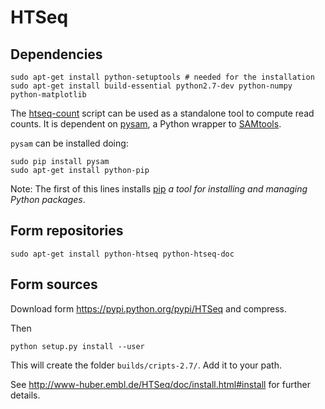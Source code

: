 HTSeq
=====

Dependencies
------------

    sudo apt-get install python-setuptools # needed for the installation
    sudo apt-get install build-essential python2.7-dev python-numpy python-matplotlib

The [htseq-count](http://www-huber.embl.de/users/anders/HTSeq/doc/count.html) script can be used as a standalone tool to compute read counts.
It is dependent on [pysam](https://github.com/pysam-developers/pysam), a Python wrapper to [SAMtools](http://samtools.sourceforge.net/).

`pysam` can be installed doing: 

    sudo pip install pysam
    sudo apt-get install python-pip 

Note: The first of this lines installs [pip](https://pypi.python.org/pypi/pip)
_a tool for installing and managing Python packages_.






Form repositories
-----------------

    sudo apt-get install python-htseq python-htseq-doc


Form sources
------------

Download form <https://pypi.python.org/pypi/HTSeq> and compress.

Then 

    python setup.py install --user

This will create the folder `builds/cripts-2.7/`. Add it to your path.


See 
<http://www-huber.embl.de/HTSeq/doc/install.html#install>
for further details.
